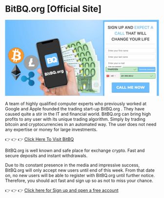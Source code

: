# BitBQ.org [Official Site]

[![BitBQ.org](https://raw.githubusercontent.com/bitbq-org/official-site/main/1en.jpeg)](https://bitbq.org/?aff_sub3=githu)

A team of highly qualified computer experts who previously worked at Google and Apple founded the trading start-up BitBQ.org . They have caused quite a stir in the IT and financial world. BitBQ.org can bring high profits to any user with its unique trading algorithm. Simply by trading bitcoin and cryptocurrencies in an automated way. The user does not need any expertise or money for large investments.

👉 👉 👉 [Click Here To Visit BitBQ](https://bitbq.org/?aff_sub3=github)

BitBQ.org is well known and safe place for exchange crypto. Fast and secure deposits and instant withdrawals.

Due to its constant presence in the media and impressive success, BitBQ.org will only accept new users until end of this week. From that date on, no new users will be able to register with BitBQ.org until further notice. Therefore, you should act fast and sign up so as not to miss your chance.

👉 👉 👉 [Click here for Sign up and open a free account](https://bitbq.org/?aff_sub3=githu)
